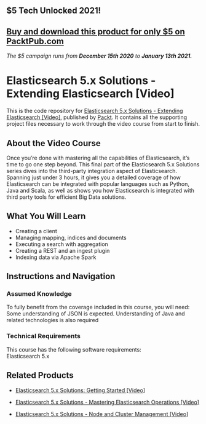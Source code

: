 ## $5 Tech Unlocked 2021!
[Buy and download this product for only $5 on PacktPub.com](https://www.packtpub.com/)
-----
*The $5 campaign         runs from __December 15th 2020__ to __January 13th 2021.__*

# Elasticsearch 5.x Solutions - Extending Elasticsearch [Video]
This is the code repository for [Elasticsearch 5.x Solutions - Extending Elasticsearch [Video]](https://www.packtpub.com/big-data-and-business-intelligence/elasticsearch-5x-solutions-extending-elasticsearch-video?utm_source=github&utm_medium=repository&utm_campaign=9781788398121), published by [Packt](https://www.packtpub.com/?utm_source=github). It contains all the supporting project files necessary to work through the video course from start to finish.
## About the Video Course
Once you’re done with mastering all the capabilities of Elasticsearch, it’s time to go one step beyond. This final part of the Elasticsearch 5.x Solutions series dives into the third-party integration aspect of Elasticsearch. Spanning just under 3 hours, it gives you a detailed coverage of how Elasticsearch can be integrated with popular languages such as Python, Java and Scala, as well as shows you how Elasticsearch is integrated with third party tools for efficient Big Data solutions.

<H2>What You Will Learn</H2>
<DIV class=book-info-will-learn-text>
<UL>
<LI>Creating a client 
<LI>Managing mapping, indices and documents 
<LI>Executing a search with aggregation 
<LI>Creating a REST and an ingest plugin 
<LI>Indexing data via Apache Spark </LI></UL></DIV>

## Instructions and Navigation
### Assumed Knowledge
To fully benefit from the coverage included in this course, you will need:<br/>
Some understanding of JSON is expected. 
Understanding of Java and related technologies is also required
### Technical Requirements
This course has the following software requirements:<br/>
Elasticsearch 5.x

## Related Products
* [Elasticsearch 5.x Solutions: Getting Started [Video]](https://www.packtpub.com/big-data-and-business-intelligence/elasticsearch-5x-solutions-getting-started-video?utm_source=github&utm_medium=repository&utm_campaign=9781788392907)

* [Elasticsearch 5.x Solutions - Mastering Elasticsearch Operations [Video]](https://www.packtpub.com/big-data-and-business-intelligence/elasticsearch-5x-solutions-mastering-elasticsearch-operations-video?utm_source=github&utm_medium=repository&utm_campaign=9781788393874)

* [Elasticsearch 5.x Solutions - Node and Cluster Management [Video]](https://www.packtpub.com/big-data-and-business-intelligence/elasticsearch-5x-solutions-node-and-cluster-management-video?utm_source=github&utm_medium=repository&utm_campaign=9781788393355)

